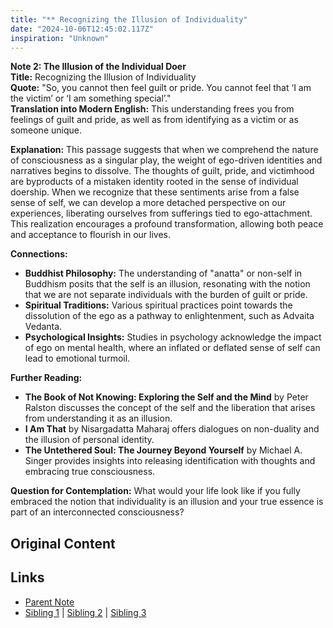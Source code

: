 ```yaml
---
title: "** Recognizing the Illusion of Individuality"
date: "2024-10-06T12:45:02.117Z"
inspiration: "Unknown"
---
```


  
**Note 2: The Illusion of the Individual Doer**  
**Title:** Recognizing the Illusion of Individuality  
**Quote:** "So, you cannot then feel guilt or pride. You cannot feel that ‘I am the victim’ or ‘I am something special’."  
**Translation into Modern English:** This understanding frees you from feelings of guilt and pride, as well as from identifying as a victim or as someone unique.  

**Explanation:** This passage suggests that when we comprehend the nature of consciousness as a singular play, the weight of ego-driven identities and narratives begins to dissolve. The thoughts of guilt, pride, and victimhood are byproducts of a mistaken identity rooted in the sense of individual doership. When we recognize that these sentiments arise from a false sense of self, we can develop a more detached perspective on our experiences, liberating ourselves from sufferings tied to ego-attachment. This realization encourages a profound transformation, allowing both peace and acceptance to flourish in our lives.  

**Connections:**  
- **Buddhist Philosophy:** The understanding of "anatta" or non-self in Buddhism posits that the self is an illusion, resonating with the notion that we are not separate individuals with the burden of guilt or pride.  
- **Spiritual Traditions:** Various spiritual practices point towards the dissolution of the ego as a pathway to enlightenment, such as Advaita Vedanta.  
- **Psychological Insights:** Studies in psychology acknowledge the impact of ego on mental health, where an inflated or deflated sense of self can lead to emotional turmoil.  

**Further Reading:**  
- **The Book of Not Knowing: Exploring the Self and the Mind** by Peter Ralston discusses the concept of the self and the liberation that arises from understanding it as an illusion.  
- **I Am That** by Nisargadatta Maharaj offers dialogues on non-duality and the illusion of personal identity.  
- **The Untethered Soul: The Journey Beyond Yourself** by Michael A. Singer provides insights into releasing identification with thoughts and embracing true consciousness.  

**Question for Contemplation:** What would your life look like if you fully embraced the notion that individuality is an illusion and your true essence is part of an interconnected consciousness?  


## Original Content



## Links

- [Parent Note](/parent-note.md)
- [Sibling 1](/zettel1.md) | [Sibling 2](/zettel2.md) | [Sibling 3](/zettel3.md)

